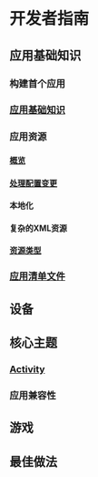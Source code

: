 # 开发者指南 #

## 应用基础知识 ##

### 构建首个应用 ###

### [应用基础知识](./basic/fundamentals.md) ###

### 应用资源 ###

#### [概览](./basic/providing-resources.md) ####

#### [处理配置变更](./basic/runtime-changes.md) ####

#### 本地化 ####

#### 复杂的XML资源 ####

#### [资源类型](./basic/available-resources.md) ####

### [应用清单文件](./basic/manifest-intro.md) ###

## 设备 ##

## 核心主题 ##

### [Activity](./core/intro-activities.md) ###

### 应用兼容性 ###

## 游戏 ##

## 最佳做法 ##

